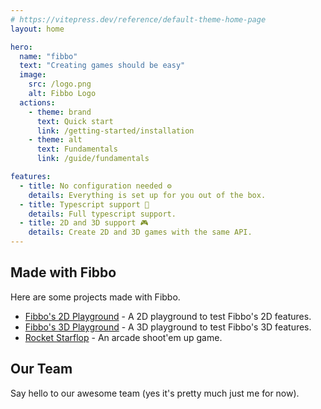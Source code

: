 ```yaml
---
# https://vitepress.dev/reference/default-theme-home-page
layout: home

hero:
  name: "fibbo"
  text: "Creating games should be easy"
  image:
    src: /logo.png
    alt: Fibbo Logo
  actions:
    - theme: brand
      text: Quick start
      link: /getting-started/installation
    - theme: alt
      text: Fundamentals
      link: /guide/fundamentals

features:
  - title: No configuration needed ⚙️
    details: Everything is set up for you out of the box.
  - title: Typescript support 🦺
    details: Full typescript support.
  - title: 2D and 3D support 🎮
    details: Create 2D and 3D games with the same API.
---
```


## Made with Fibbo

Here are some projects made with Fibbo.

- [Fibbo's 2D Playground](https://fibbo.dev/playground-2d/) - A 2D playground to test Fibbo's 2D features.
- [Fibbo's 3D Playground](https://fibbo.dev/playground-3d/) - A 3D playground to test Fibbo's 3D features.
- [Rocket Starflop](https://gugustinette.github.io/rocket-starflop/) - An arcade shoot'em up game.

## Our Team

<script setup>
import { VPTeamMembers } from 'vitepress/theme'

const members = [
  {
    avatar: 'https://www.github.com/gugustinette.png',
    name: 'Gugustinette',
    title: 'Creator',
    links: [
      { icon: 'github', link: 'https://github.com/gugustinette' },
      { icon: 'bluesky', link: 'https://bsky.app/profile/gugustinette.com' },
    ]
  },
]
</script>

Say hello to our awesome team (yes it's pretty much just me for now).

<VPTeamMembers size="small" :members="members" />
